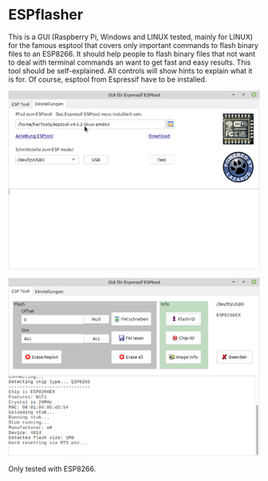 # ESPflasher
This is a GUI (Raspberry Pi, Windows and LINUX tested, mainly for LINUX) for the famous esptool that covers only important commands to flash binary files to an ESP8266. It should help people to flash binary files that not want to deal with terminal commands an want to get fast and easy results.
This tool should be self-explained. All controls will show hints to explain what it is for.
Of course, esptool from Espressif have to be installed.
 
![Screenshot settings](settings.png)
 
![Screenshot esptool GUI](flash.png)
 
Only tested with ESP8266.
